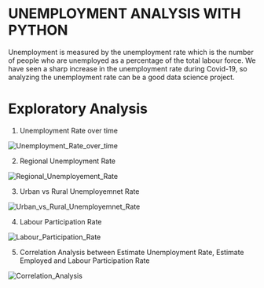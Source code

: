 # UNEMPLOYMENT ANALYSIS WITH PYTHON

Unemployment is measured by the unemployment rate which is the number of people who are unemployed as a percentage of the total labour force. We have seen a sharp increase in the unemployment rate during Covid-19, so analyzing the unemployment rate can be a good data science project.

# Exploratory Analysis

1. Unemployment Rate over time

![Unemployment_Rate_over_time](https://github.com/user-attachments/assets/e14b7f06-26e9-4740-8055-de93e0cf8530)


2. Regional Unemployment Rate

![Regional_Unemployement_Rate](https://github.com/user-attachments/assets/e77d1b4e-51e2-41e8-9fd1-bea8e511c142)


3. Urban vs Rural Unemployemnet Rate

![Urban_vs_Rural_Unemployemnet_Rate](https://github.com/user-attachments/assets/223a3dd4-0525-47e2-b999-71d1dded5fc4)


4. Labour Participation Rate

![Labour_Participation_Rate](https://github.com/user-attachments/assets/9fecf256-a95e-4ac6-92d2-568a945830fb)


5. Correlation Analysis between Estimate Unemployment Rate, Estimate Employed and Labour Participation Rate

![Correlation_Analysis](https://github.com/user-attachments/assets/bb855f6b-52b0-4e8b-b715-5724a68cc2a3)




